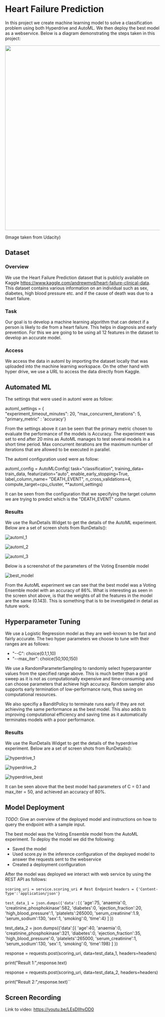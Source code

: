 # Heart Failure Prediction

In this project we create machine learning model to solve a classification problem using both Hyperdrive and AutoML. We then deploy the best model as a webservice. Below is a diagram demonstrating the steps taken in this project:

<p align="center">
  <img width="600" height="600" src="https://github.com/adhamalhossary/heart_failure_prediction_on_azure/blob/main/images/workflow.png">
</p>

(Image taken from Udacity)

## Dataset

### Overview
We use the Heart Failure Prediction dataset that is publicly available on Kaggle https://www.kaggle.com/andrewmvd/heart-failure-clinical-data. This dataset contains various information on an individual such as sex, diabetes, high blood pressure etc. and if the cause of death was due to a heart failure.

### Task
Our goal is to develop a machine learning algorithm that can detect if a person is likely to die from a heart failure. This helps in diagnosis and early prevention. For this we are going to be using all 12 features in the dataset to develop an accurate model.

### Access
We access the data in automl by importing the dataset locally that was uploaded into the machine learning workspace. On the other hand with hyper drive, we use a URL to access the data directly from Kaggle.

## Automated ML
The settings that were used in automl were as follow:

automl_settings = {    
    "experiment_timeout_minutes": 20,
    "max_concurrent_iterations": 5,
    "primary_metric" : 'accuracy'}
    
From the settings above it can be seen that the primary metric chosen to evaluate the performance of the models is Accuracy. The experiment was set to end after 20 mins as AutoML manages to test several models in a short time period. Max concurrent iterations are the maximum number of iterations that are allowed to be executed in parallel.
    
The automl configuration used were as follow:

automl_config = AutoMLConfig(
    task="classification",
    training_data= train_data,
    featurization="auto",
    enable_early_stopping=True,
    label_column_name= "DEATH_EVENT",
    n_cross_validations=4,
    compute_target=cpu_cluster,
    **automl_settings)
    
It can be seen from the configuration that we specifying the target column we are trying to predict which is the "DEATH_EVENT" column.

### Results

We use the RunDetails Widget to get the details of the AutoML experiment. Below are a set of screen shots from RunDetails():

![automl_1](https://github.com/adhamalhossary/heart_failure_prediction_on_azure/blob/main/images/automl_1.png)

![automl_2](https://github.com/adhamalhossary/heart_failure_prediction_on_azure/blob/main/images/automl_1.png)

![automl_3](https://github.com/adhamalhossary/heart_failure_prediction_on_azure/blob/main/images/automl_1.png)

Below is a screenshot of the parameters of the Voting Ensemble model

![best_model](https://github.com/adhamalhossary/heart_failure_prediction_on_azure/blob/main/images/best_model.png)

From the AutoML experiment we can see that the best model was a Voting Ensemble model with an accuracy of 86%. What is interesting as seen in the screen shot above, is that the weights of all the features in the model are the same (0.143). This is something that is to be investigated in detail as future work.

## Hyperparameter Tuning

We use a Logistic Regression model as they are well-known to be fast and fairly accurate. The two hyper parameters we choose to tune with their ranges are as follows:

 - "--C": choice(0.1,1,10)
 - "--max_iter": choice(50,100,150)

We use a RandomParameterSampling to randomly select hyperparamter values from the specified range above. This is much better than a grid sweep as it is not as computationally expensive and time-consuming and can choose parameters that achieve high accuracy. Random sampler also supports early termination of low-performance runs, thus saving on computational resources.

We also specifiy a BanditPolicy to terminate runs early if they are not achieving the same performance as the best model. This also adds to improving computational efficiency and saving time as it automatically terminates models with a poor performance.

### Results

We use the RunDetails Widget to get the details of the hyperdrive experiment. Below are a set of screen shots from RunDetails():

![hyperdrive_1](https://github.com/adhamalhossary/heart_failure_prediction_on_azure/blob/main/images/hyperdrive_1.png)

![hyperdrive_2](https://github.com/adhamalhossary/heart_failure_prediction_on_azure/blob/main/images/hyperdrive_1.png)

![hyperdrive_best](https://github.com/adhamalhossary/heart_failure_prediction_on_azure/blob/main/images/hyperdrive_best.png)

It can be seen above that the best model had parameters of C = 0.1 and max_iter = 50, and achieved an accuracy of 80%.

## Model Deployment
*TODO*: Give an overview of the deployed model and instructions on how to query the endpoint with a sample input.

The best model was the Voting Ensemble model from the AutoML experiment. To deploy the model we did the following:

- Saved the model
- Used score.py in the inference configuration of the deployed model to answer the requests sent to the webservice
- Created a deployment configuration

After the model was deployed we interact with web service by using the REST API as follows:

`scoring_uri = service.scoring_uri # Rest Endpoint`
`headers = {'Content-Type':'application/json'}`

`test_data_1 = json.dumps({'data':[{`
    'age':75,
    'anaemia':0,
    'creatinine_phosphokinase':582,
    'diabetes':0,
    'ejection_fraction':20,
    'high_blood_pressure':1,
    'platelets':265000,
    'serum_creatinine':1.9,
    'serum_sodium':130,
    'sex':1,
    'smoking':0,
    'time':4}
    ]
        })

test_data_2 = json.dumps({'data':[{
    'age':40,
    'anaemia':0,
    'creatinine_phosphokinase':321,
    'diabetes':0,
    'ejection_fraction':35,
    'high_blood_pressure':0,
    'platelets':265000,
    'serum_creatinine':1,
    'serum_sodium':130,
    'sex':1,
    'smoking':0,
    'time':198}
    ]
        })

response = requests.post(scoring_uri, data=test_data_1, headers=headers)

print("Result 1:",response.text)


response = requests.post(scoring_uri, data=test_data_2, headers=headers)

print("Result 2:",response.text)``

## Screen Recording

Link to video: https://youtu.be/LEsDIIhvDD0
